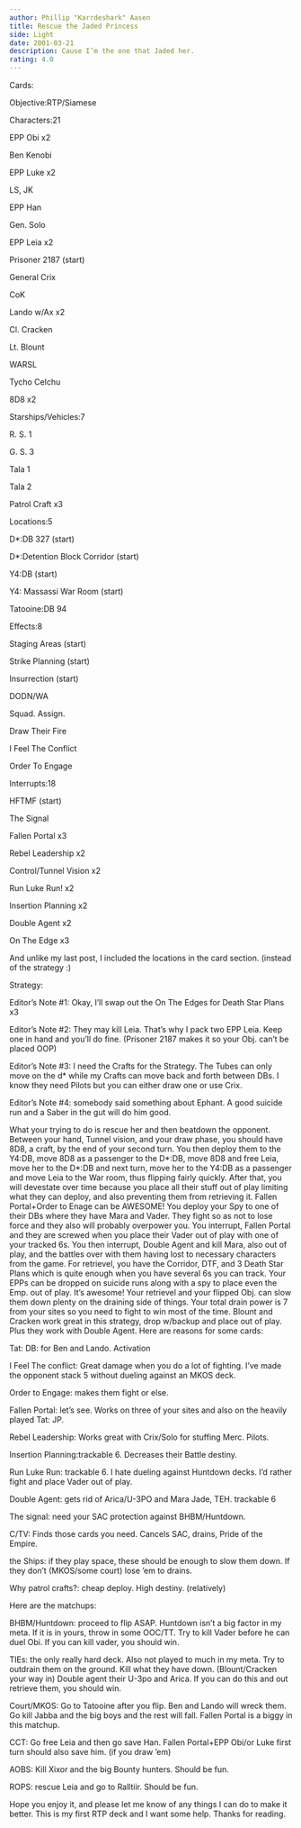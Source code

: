 ```yaml
---
author: Phillip "Karrdeshark" Aasen
title: Rescue the Jaded Princess
side: Light
date: 2001-03-21
description: Cause I’m the one that Jaded her.
rating: 4.0
---
```

Cards: 

Objective:RTP/Siamese

Characters:21
EPP Obi x2
Ben Kenobi
EPP Luke x2
LS, JK
EPP Han
Gen. Solo
EPP Leia x2
Prisoner 2187 (start)
General Crix
CoK
Lando w/Ax x2
Cl. Cracken
Lt. Blount
WARSL
Tycho Celchu
8D8 x2

Starships/Vehicles:7
R. S. 1
G. S. 3
Tala 1
Tala 2
Patrol Craft x3

Locations:5
D*:DB 327 (start)
D*:Detention Block Corridor (start)
Y4:DB (start)
Y4: Massassi War Room (start)
Tatooine:DB 94

Effects:8
Staging Areas (start)
Strike Planning (start)
Insurrection (start)
DODN/WA
Squad. Assign.
Draw Their Fire
I Feel The Conflict
Order To Engage

Interrupts:18
HFTMF (start)
The Signal 
Fallen Portal x3
Rebel Leadership x2
Control/Tunnel Vision x2
Run Luke Run! x2
Insertion Planning x2
Double Agent x2
On The Edge x3

And unlike my last post, I included the locations in the card section. (instead of the strategy :)



Strategy: 

Editor’s Note #1: Okay, I’ll swap out the On The Edges for Death Star Plans x3 

Editor’s Note #2: They may kill Leia.  That’s why I pack two EPP Leia.  Keep one in hand and you’ll do fine.  (Prisoner 2187 makes it so your Obj. can’t be placed OOP)

Editor’s Note #3: I need the Crafts for the Strategy.  The Tubes can only move on the d* while my Crafts can move back and forth between DBs.  I know they need Pilots but you can either draw one or use Crix.

Editor’s Note #4: somebody said something about Ephant.  A good suicide run and a Saber in the gut will do him good.

What your trying to do is rescue her and then beatdown the opponent.  Between your hand, Tunnel vision, and your draw phase, you should have 8D8, a craft, by the end of your second turn.  You then deploy them to the Y4:DB, move 8D8  as a passenger to the D*:DB, move 8D8 and free Leia, move her to the D*:DB and next turn, move her to the Y4:DB as a passenger and move Leia to the War room, thus flipping fairly quickly.  After that, you will devestate over time because you place all their stuff out of play limiting what they can deploy, and also preventing them from retrieving it.  Fallen Portal+Order to Enage can be AWESOME! You deploy your Spy to one of their DBs where they have Mara and Vader.  They fight so as not to lose force and they also will probably overpower you.  You interrupt, Fallen Portal and they are screwed when you place their Vader out of play with one of your tracked 6s.  You then interrupt, Double Agent and kill Mara, also out of play, and the battles over with them having lost to necessary characters from the game.  For retrievel, you have the Corridor, DTF, and 3 Death Star Plans which is quite enough when you have several 6s you can track.  Your EPPs can be dropped on suicide runs along with a spy to place even the Emp. out of play.  It’s awesome!  Your retrievel and your flipped Obj. can slow them down plenty on the draining side of things.  Your total drain power is 7 from your sites so you need to fight to win most of the time.  Blount and Cracken work great in this strategy, drop w/backup and place out of play.  Plus they work with Double Agent.  Here are reasons for some cards:

Tat: DB: for Ben and Lando.  Activation

I Feel The conflict: Great damage when you do a lot of fighting.  I’ve made the opponent stack 5 without dueling against an MKOS deck.

Order to Engage: makes them fight or else.

Fallen Portal: let’s see.  Works on three of your sites and also on the heavily played Tat: JP.

Rebel Leadership: Works great with Crix/Solo for stuffing Merc. Pilots.  

Insertion Planning:trackable 6.  Decreases their Battle destiny.

Run Luke Run: trackable 6. I hate dueling against Huntdown decks.  I’d rather fight and place Vader out of play.

Double Agent: gets rid of Arica/U-3PO and Mara Jade, TEH.  trackable 6

The signal: need your SAC protection against BHBM/Huntdown.

C/TV: Finds those cards you need.  Cancels SAC, drains, Pride of the Empire.

the Ships: if they play space, these should be enough to slow them down.  If they don’t (MKOS/some court) lose ’em to drains.

Why patrol crafts?: cheap deploy.  High destiny. (relatively)

Here are the matchups:

BHBM/Huntdown: proceed to flip ASAP.  Huntdown isn’t a big factor in my meta.  If it is in yours, throw in some OOC/TT.  Try to kill Vader before he can duel Obi.  If you can kill vader, you should win.

TIEs: the only really hard deck.  Also not played to much in my meta.  Try to outdrain them on the ground.  Kill what they have down. (Blount/Cracken your way in) Double agent their U-3po and Arica.  If you can do this and out retrieve them, you should win.

Court/MKOS: Go to Tatooine after you flip.  Ben and Lando will wreck them.  Go kill Jabba and the big boys and the rest will fall.  Fallen Portal is a biggy in this matchup.

CCT: Go free Leia and then go save Han.  Fallen Portal+EPP Obi/or Luke first turn should also save him.  (if you draw ’em)

AOBS: Kill Xixor and the big Bounty hunters.  Should be fun.

ROPS: rescue Leia and go to Ralltiir.  Should be fun.

Hope you enjoy it, and please let me know of any things I can do to make it better.  This is my first RTP deck and I want some help.  Thanks for reading.
